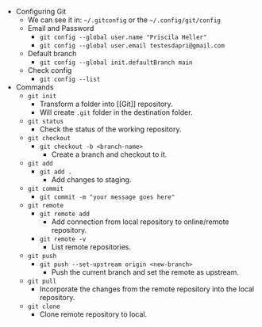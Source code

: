- Configuring Git
	- We can see it in: `~/.gitconfig` or the `~/.config/git/config`
	- Email and Password
		- `git config --global user.name "Priscila Heller"`
		- `git config --global user.email testesdapri@gmail.com`
	- Default branch
		- `git config --global init.defaultBranch main`
	- Check config
		- `git config --list`
- Commands
	- `git init`
		- Transform a folder into [[Git]] repository.
		- Will create `.git` folder in the destination folder.
	- `git status`
		- Check the status of the working repository.
	- `git checkout`
		- `git checkout -b <branch-name>`
			- Create a branch and checkout to it.
	- `git add`
		- `git add .`
			- Add changes to staging.
	- `git commit`
		- `git commit -m "your message goes here"`
	- `git remote`
		- `git remote add`
			- Add connection from local repository to online/remote repository.
		- `git remote -v`
			- List remote repositories.
	- `git push`
		- `git push --set-upstream origin <new-branch>`
			- Push the current branch and set the remote as upstream.
	- `git pull`
		- Incorporate the changes from the remote repository into the local repository.
	- `git clone`
		- Clone remote repository to local.